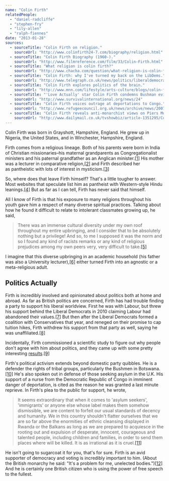 ```yaml
---
name: "Colin Firth"
relatedPeople:
  - "daniel-radcliffe"
  - "stephen-fry"
  - "lily-allen"
  - "ralph-fiennes"
date: "2013-01-28"
sources:
  - sourceTitle: "Colin Firth on religion."
    sourceUrl: "http://www.colinfirth24-7.com/biography/religion.html"
  - sourceTitle: "Colin Firth Biography (1960-)."
    sourceUrl: "http://www.filmreference.com/film/33/Colin-Firth.html"
  - sourceTitle: "What religion is colin firth?"
    sourceUrl: "http://www.chacha.com/question/what-religion-is-colin-firth"
  - sourceTitle: "Colin Firth: why I've turned my back on the LibDems."
    sourceUrl: "http://www.telegraph.co.uk/news/politics/liberaldemocrats/8202303/Colin-Firth-why-Ive-turned-my-back-on-the-LibDems.html"
  - sourceTitle: "Colin Firth explores politics of the brain."
    sourceUrl: "http://www.mnn.com/lifestyle/arts-culture/blogs/colin-firth-explores-politics-of-the-brain"
  - sourceTitle: "'Love Actually' star Colin Firth condemns Bushman evictions."
    sourceUrl: "http://www.survivalinternational.org/news/24"
  - sourceTitle: "Colin Firth voices outrage at deportations to Congo."
    sourceUrl: "http://www.refugeecouncil.org.uk/news/archive/news/2007/february/26022007"
  - sourceTitle: "Colin Firth reveals anti-monarchist views on Piers Morgan Tonight."
    sourceUrl: "http://www.dailymail.co.uk/tvshowbiz/article-1351295/Colin-Firth-reveals-anti-monarchist-views-Piers-Morgan-Tonight.html"
---
```


Colin Firth was born in Grayshott, Hampshire, England. He grew up in Nigeria, the United States, and in Winchester, Hampshire, England.

Firth comes from a religious lineage. Both of his parents were born in India of Christian missionaries–his maternal grandparents as Congregationalist ministers and his paternal grandfather as an Anglican minister.<a class="source-citation" href="#http://www.colinfirth24-7.com/biography/religion.html" title="Colin First on religion.">[1]</a> His mother was a lecturer in comparative religion,<a class="source-citation" href="#http://www.filmreference.com/film/33/Colin-Firth.html" title="Colin Firth Biolgraphy (1960-).">[2]</a> and Firth described her as pantheistic with lots of interest in mysticism.<a class="source-citation" href="#http://www.colinfirth24-7.com/biography/religion.html" title="Colin Firth on religion.">[3]</a>

So, where does that leave Firth himself? That's a little tougher to answer. Most websites that speculate list him as pantheist with Western-style Hindu leanings.<a class="source-citation" href="#http://www.chacha.com/question/what-religion-is-colin-firth" title="What religion is colin firth?">[4]</a> But as far as I can tell, Firth has never said that himself.

All I know of Firth is that his exposure to many religions throughout his youth gave him a respect of many diverse spiritual practices. Talking about how he found it difficult to relate to intolerant classmates growing up, he said,

>There was an immense cultural diversity under my own roof throughout my entire upbringing, and I consider that to be absolutely nothing but a privilege! And so, to me I supposed it was the norm and so I found any kind of racists remarks or any kind of religious prejudices among my own peers very, very difficult to take.<a class="source-citation" href="#http://www.colinfirth24-7.com/biography/religion.html" title="Colin Firth on religion.">[5]</a>

I imagine that this diverse upbringing in an academic household (his father was also a University lecturer),<a class="source-citation" href="#http://www.filmreference.com/film/33/Colin-Firth.html" title="Colin Firth Biography (1960-).">[6]</a> either turned Firth into an agnostic or a meta-religious adult.


## Politics Actually

Firth is incredibly involved and opinionated about politics both at home and abroad. As far as British politics are concerned, Firth has had trouble finding a party to support his liberal worldview. First he was with Labour, but threw his support behind the Liberal Democrats in 2010 claiming Labour had abandoned their values.<a class="source-citation" href="#http://www.telegraph.co.uk/news/politics/liberaldemocrats/8202303/Colin-Firth-why-Ive-turned-my-back-on-the-LibDems.html" title="Colin Firth: why I&apos;ve turned my back on the LibDems.">[7]</a> But then after the Liberal Democrats formed a coalition with Conservatives that year, and reneged on their promise to cap tuition hikes, Firth withdrew his support from that party as well, saying he was unaffiliated.<a class="source-citation" href="#http://www.telegraph.co.uk/news/politics/liberaldemocrats/8202303/Colin-Firth-why-Ive-turned-my-back-on-the-LibDems.html" title="Colin Firth: why I&apos;ve turned my back on the LibDems.">[8]</a>

Incidentally, Firth commissioned a scientific study to figure out why people don't agree with him about politics, and they came up with some pretty interesting [results](http://www.mnn.com/lifestyle/arts-culture/blogs/colin-firth-explores-politics-of-the-brain).<a class="source-citation" href="#http://www.mnn.com/lifestyle/arts-culture/blogs/colin-firth-explores-politics-of-the-brain" title="Colin Firth explores politics of the brain.">[9]</a>

Firth's political activism extends beyond domestic party quibbles. He is a defender the rights of tribal groups, particularly the Bushmen in Botswana.<a class="source-citation" href="#http://www.survivalinternational.org/news/24" title="&apos;Love Actually&apos; star Colin Firth condemns Bushman evictions.">[10]</a> He's also spoken out in defense of those seeking asylum in the U.K. His support of a nurse from the Democratic Republic of Congo in imminent danger of deportation, is cited as the reason he was granted a last minute reprieve. In Firth's plea to the public for support, he wrote,

>It seems extraordinary that when it comes to 'asylum seekers', 'immigrants' or anyone else whose label makes them somehow dismissible, we are content to forfeit our usual standards of decency and humanity. We in this country shouldn't flatter ourselves that we are so far above the enormities of ethnic cleansing displayed in Rwanda or the Balkans as long as we are prepared to acquiesce in the rooting out and expulsion of desperate, innocent, courageous and talented people, including children and families, in order to send them places where will be killed. It is as irrational as it is cruel.<a class="source-citation" href="#http://www.refugeecouncil.org.uk/news/archive/news/2007/february/26022007" title="Colin Firth voices outrage at deportations to Congo.">[11]</a>

He isn't going to sugarcoat it for you, that's for sure. Firth is an avid supporter of democracy and voting is incredibly important to him. (About the British monarchy he said: "It's a problem for me, unelected bodies.")<a class="source-citation" href="#http://www.dailymail.co.uk/tvshowbiz/article-1351295/Colin-Firth-reveals-anti-monarchist-views-Piers-Morgan-Tonight.html" title="Colin Firth reveals anti-monarchist views on Piers Morgan Tonight.">[12]</a> And he is certainly one British citizen who is using the power of free speech to the fullest.
